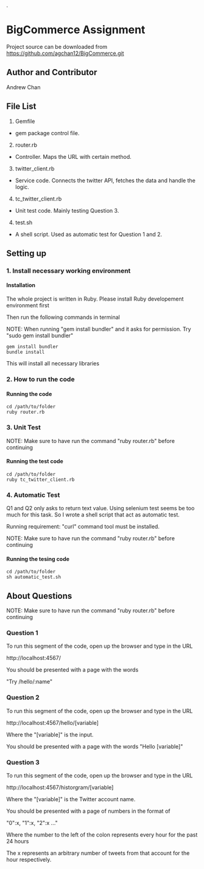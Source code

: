 . 

# BigCommerce Assignment

Project source can be downloaded from https://github.com/agchan12/BigCommerce.git

## Author and Contributor

Andrew Chan

## File List

1. Gemfile
  * gem package control file.
2. router.rb
  * Controller. Maps the URL with certain method.
3. twitter_client.rb
  * Service code. Connects the twitter API, fetches the data and handle the logic.
4. tc_twitter_client.rb
  * Unit test code. Mainly testing Question 3.
4. test.sh
  * A shell script. Used as automatic test for Question 1 and 2.


## Setting up

### 1. Install necessary working environment

#### Installation

The whole project is written in Ruby. Please install Ruby developement environment first

Then run the following commands in terminal

NOTE: When running "gem install bundler" and it asks for permission. Try "sudo gem install bundler"

    gem install bundler
    bundle install

This will install all necessary libraries

### 2. How to run the code

#### Running the code
    cd /path/to/folder
    ruby router.rb

### 3. Unit Test

NOTE: Make sure to have run the command "ruby router.rb" before continuing

#### Running the test code
    cd /path/to/folder
    ruby tc_twitter_client.rb

### 4. Automatic Test

Q1 and Q2 only asks to return text value. Using selenium test seems be too much for this task. 
So I wrote a shell script that act as automatic test.

Running requirement: "curl" command tool must be installed.

NOTE: Make sure to have run the command "ruby router.rb" before continuing

#### Running the tesing code
    cd /path/to/folder
    sh automatic_test.sh


## About Questions

NOTE: Make sure to have run the command "ruby router.rb" before continuing

### Question 1

To run this segment of the code, open up the browser and type in the URL 

http://localhost:4567/ 

You should be presented with a page with the words 

"Try /hello/:name"

### Question 2

To run this segment of the code, open up the browser and type in the URL 

http://localhost:4567/hello/[variable]

Where the "[variable]" is the input.

You should be presented with a page with the words "Hello [variable]"

### Question 3

To run this segment of the code, open up the browser and type in the URL 

http://localhost:4567/historgram/[variable]

Where the "[variable]" is the Twitter account name.

You should be presented with a page of numbers in the format of 

"0":x, "1":x, "2":x ..."

Where the number to the left of the colon represents every hour for the past 24 hours

The x represents an arbitrary number of tweets from that account for the hour respectively. 
